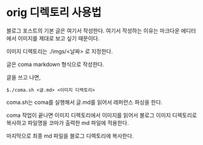 # orig 디렉토리 사용법

블로그 포스트의 기본 글은 여기서 작성한다.
여기서 작성하는 이유는 마크다운 에디터에서 이미지를 제대로 보고 싶기 때문이다.

이미지 디렉토리는 ./imgs/<날짜> 로 지정한다.

글은 coma markdown 형식으로 작성한다.

글을 쓰고 나면,

```
$./coma.sh <글.md> <이미지 디렉토리> 
```

coma.sh는 coma를 실행해서 글.md를 읽어서 레퍼런스 파싱을 한다. 

coma 작업이 끝나면 이미지 디렉토리에서 이미지를 읽어서 블로그 이미지 디렉토리로 복사하고 파일명을 코마가 출력한 md 파일에 적용한다. 

마지막으로 최종 md 파일을 블로그 디렉토리에 복사한다.